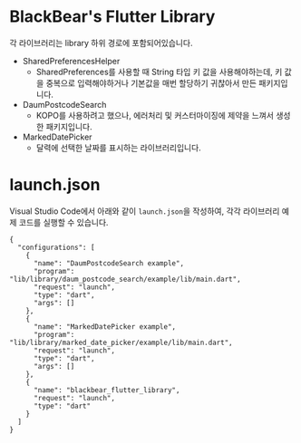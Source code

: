 # BlackBear's Flutter Library
각 라이브러리는 library 하위 경로에 포함되어있습니다. 
- SharedPreferencesHelper
  - SharedPreferences를 사용할 때 String 타입 키 값을 사용해야하는데, 키 값을 중복으로 입력해야하거나 기본값을 매번 할당하기 귀찮아서 만든 패키지입니다.
- DaumPostcodeSearch
  - KOPO를 사용하려고 했으나, 에러처리 및 커스터마이징에 제약을 느껴서 생성한 패키지입니다.
- MarkedDatePicker
  - 달력에 선택한 날짜를 표시하는 라이브러리입니다. 

# launch.json
Visual Studio Code에서 아래와 같이 `launch.json`을 작성하여, 각각 라이브러리 예제 코드를 실행할 수 있습니다. 
```
{
  "configurations": [
    {
      "name": "DaumPostcodeSearch example",
      "program": "lib/library/daum_postcode_search/example/lib/main.dart",
      "request": "launch",
      "type": "dart",
      "args": []
    },
    {
      "name": "MarkedDatePicker example",
      "program": "lib/library/marked_date_picker/example/lib/main.dart",
      "request": "launch",
      "type": "dart",
      "args": []
    },
    {
      "name": "blackbear_flutter_library",
      "request": "launch",
      "type": "dart"
    }
  ]
}
```